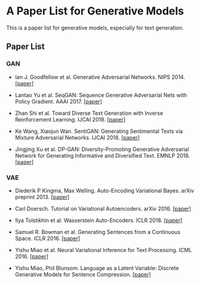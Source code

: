 # A Paper List for Generative Models

This is a paper list for generative models, especially for text generation.

## Paper List

### GAN

- Ian J. Goodfellow et al. Generative Adversarial Networks. NIPS 2014. [[paper]][2]

- Lantao Yu et al. SeqGAN: Sequence Generative Adversarial Nets with Policy Gradient. AAAI 2017. [[paper]][3]

- Zhan Shi et al. Toward Diverse Text Generation with Inverse Reinforcement Learning. IJCAI 2018. [[paper]][9]

- Ke Wang, Xiaojun Wan. SentiGAN: Generating Sentimental Texts via Mixture Adversarial Networks. IJCAI 2018. [[paper]][10]

- Jingjing Xu et al. DP-GAN: Diversity-Promoting Generative Adversarial Network for Generating Informative and Diversified Text. EMNLP 2018. [[paper]][11]

### VAE

- Diederik P Kingma, Max Welling. Auto-Encoding Variational Bayes. arXiv preprint 2013. [[paper]][1]

- Carl Doersch. Tutorial on Variational Autoencoders. arXiv 2016. [[paper]][4]

- Ilya Tolstikhin et al. Wasserstein Auto-Encoders. ICLR 2018. [[paper]][5]

- Samuel R. Bowman et al. Generating Sentences from a Continuous Space. ICLR 2016. [[paper]][6]

- Yishu Miao et al. Neural Variational Inference for Text Processing. ICML 2016. [[paper]][7]

- Yishu Miao, Phil Blunsom. Language as a Latent Variable: Discrete Generative Models for Sentence Compression. [[paper]][8]

[1]:https://arxiv.org/abs/1312.6114
[2]:https://arxiv.org/abs/1406.2661
[3]:https://arxiv.org/abs/1609.05473
[4]:https://arxiv.org/abs/1606.05908
[5]:https://arxiv.org/abs/1711.01558
[6]:https://arxiv.org/abs/1511.06349
[7]:https://arxiv.org/abs/1511.06038
[8]:https://arxiv.org/abs/1609.07317
[9]:https://arxiv.org/abs/1804.11258
[10]:https://www.ijcai.org/proceedings/2018/0618.pdf
[11]:https://arxiv.org/abs/1802.01345